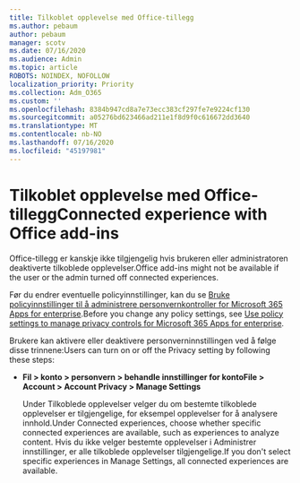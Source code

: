 ```yaml
---
title: Tilkoblet opplevelse med Office-tillegg
ms.author: pebaum
author: pebaum
manager: scotv
ms.date: 07/16/2020
ms.audience: Admin
ms.topic: article
ROBOTS: NOINDEX, NOFOLLOW
localization_priority: Priority
ms.collection: Adm_O365
ms.custom: ''
ms.openlocfilehash: 8384b947cd8a7e73ecc383cf297fe7e9224cf130
ms.sourcegitcommit: a05276bd623466ad211e1f8d9f0c616672dd3640
ms.translationtype: MT
ms.contentlocale: nb-NO
ms.lasthandoff: 07/16/2020
ms.locfileid: "45197981"
---
```

# <a name="connected-experience-with-office-add-ins"></a><span data-ttu-id="cb27c-102">Tilkoblet opplevelse med Office-tillegg</span><span class="sxs-lookup"><span data-stu-id="cb27c-102">Connected experience with Office add-ins</span></span>

<span data-ttu-id="cb27c-103">Office-tillegg er kanskje ikke tilgjengelig hvis brukeren eller administratoren deaktiverte tilkoblede opplevelser.</span><span class="sxs-lookup"><span data-stu-id="cb27c-103">Office add-ins might not be available if the user or the admin turned off connected experiences.</span></span>

<span data-ttu-id="cb27c-104">Før du endrer eventuelle policyinnstillinger, kan du se [Bruke policyinnstillinger til å administrere personvernkontroller for Microsoft 365 Apps for enterprise](https://docs.microsoft.com/deployoffice/privacy/manage-privacy-controls).</span><span class="sxs-lookup"><span data-stu-id="cb27c-104">Before you change any policy settings, see [Use policy settings to manage privacy controls for Microsoft 365 Apps for enterprise](https://docs.microsoft.com/deployoffice/privacy/manage-privacy-controls).</span></span>

<span data-ttu-id="cb27c-105">Brukere kan aktivere eller deaktivere personverninnstillingen ved å følge disse trinnene:</span><span class="sxs-lookup"><span data-stu-id="cb27c-105">Users can turn on or off the Privacy setting by following these steps:</span></span>

- <span data-ttu-id="cb27c-106">**Fil > konto > personvern > behandle innstillinger for konto**</span><span class="sxs-lookup"><span data-stu-id="cb27c-106">**File > Account > Account Privacy > Manage Settings**</span></span> 

    <span data-ttu-id="cb27c-107">Under Tilkoblede opplevelser velger du om bestemte tilkoblede opplevelser er tilgjengelige, for eksempel opplevelser for å analysere innhold.</span><span class="sxs-lookup"><span data-stu-id="cb27c-107">Under Connected experiences, choose whether specific connected experiences are available, such as experiences to analyze content.</span></span> <span data-ttu-id="cb27c-108">Hvis du ikke velger bestemte opplevelser i Administrer innstillinger, er alle tilkoblede opplevelser tilgjengelige.</span><span class="sxs-lookup"><span data-stu-id="cb27c-108">If you don't select specific experiences in Manage Settings, all connected experiences are available.</span></span>
